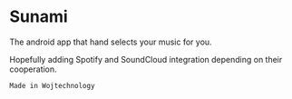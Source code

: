 # Sunami

The android app that hand selects your music for you.

Hopefully adding Spotify and SoundCloud integration depending on their cooperation.

```Made in Wojtechnology```
